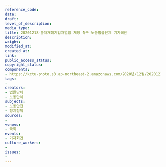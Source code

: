 ```yaml
---
reference_code: 
date: 
draft: 
level_of_description: 
media_type: 
title: 20201218-중대재해기업처벌법 제정 촉구 노동법률단체 기자회견
description: 
weight: 
modified_at: 
created_at: 
link: 
public_access_status: 
copyright_status: 
components:
- https://kctu-photo.s3.ap-northeast-2.amazonaws.com/2020년/12월/20201218-중대재해기업처벌법+제정+촉구+노동법률단체+기자회견/1280_5D47248.jpg
tags:
- 
creators:
- 법률단체
- 노동단체
subjects:
- 노동안전
- 정치정책
sources:
- 
venues:
- 국회
events:
- 기자회견
culture_workers:
- 
issues:
- 
---
```

